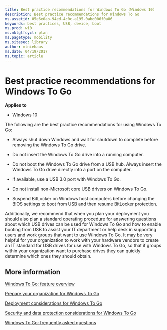 ```yaml
---
title: Best practice recommendations for Windows To Go (Windows 10)
description: Best practice recommendations for Windows To Go
ms.assetid: 05e6e0ab-94ed-4c0c-a195-0abd006f0a86
keywords: best practices, USB, device, boot
ms.prod: w10
ms.mktglfcycl: plan
ms.pagetype: mobility
ms.sitesec: library
author: mtniehaus
ms.date: 04/19/2017
ms.topic: article
---
```


# Best practice recommendations for Windows To Go


**Applies to**

-   Windows 10

The following are the best practice recommendations for using Windows To Go:

-   Always shut down Windows and wait for shutdown to complete before removing the Windows To Go drive.

-   Do not insert the Windows To Go drive into a running computer.

-   Do not boot the Windows To Go drive from a USB hub. Always insert the Windows To Go drive directly into a port on the computer.

-   If available, use a USB 3.0 port with Windows To Go.

-   Do not install non-Microsoft core USB drivers on Windows To Go.

-   Suspend BitLocker on Windows host computers before changing the BIOS settings to boot from USB and then resume BitLocker protection.

Additionally, we recommend that when you plan your deployment you should also plan a standard operating procedure for answering questions about which USB drives can be used for Windows To Go and how to enable booting from USB to assist your IT department or help desk in supporting users and work groups that want to use Windows To Go. It may be very helpful for your organization to work with your hardware vendors to create an IT standard for USB drives for use with Windows To Go, so that if groups within your organization want to purchase drives they can quickly determine which ones they should obtain.

## More information


[Windows To Go: feature overview](windows-to-go-overview.md)

[Prepare your organization for Windows To Go](prepare-your-organization-for-windows-to-go.md)

[Deployment considerations for Windows To Go](deployment-considerations-for-windows-to-go.md)

[Security and data protection considerations for Windows To Go](security-and-data-protection-considerations-for-windows-to-go.md)

[Windows To Go: frequently asked questions](windows-to-go-frequently-asked-questions.md)

 

 





